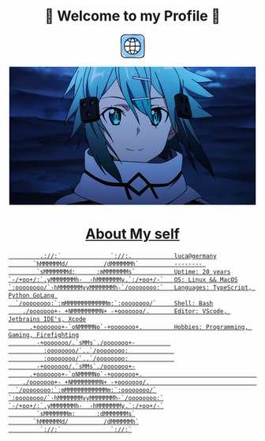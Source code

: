<h1 align="center">
  💬 Welcome to my Profile 💬
</h1>

<p align="center">
<a href="https://bobby68.de" target="_blank">
  <img height="50" src="https://github.com/luca-naujoks/luca-naujoks/blob/main/website-icon.png" alt="website_icon"/>
</p>

<p align="center">
  <img src= "https://github.com/luca-naujoks/luca-naujoks/blob/main/sinon.gif" alt="title_gif">
</p>

<h1 align="center">
  About My self
</h1>

```kotlink
         .://:`              `://:.            luca@germany
       `hMMMMMMd/          /dMMMMMMh`          -------- 
        `sMMMMMMMd:      :mMMMMMMMs`           Uptime: 20 years
`-/+oo+/:`.yMMMMMMMh-  -hMMMMMMMy.`:/+oo+/-`   OS: Linux && MacOS
`:oooooooo/`-hMMMMMMMyyMMMMMMMh-`/oooooooo:`   Languages: TypeScript, Python GoLang 
  `/oooooooo:`:mMMMMMMMMMMMMm:`:oooooooo/`     Shell: Bash
    ./ooooooo+- +NMMMMMMMMN+ -+ooooooo/.       Editor: VScode, Jetbrains IDE's, Xcode
      .+ooooooo+-`oNMMMMNo`-+ooooooo+.         Hobbies: Programming, Gaming, Firefighting
        -+ooooooo/.`sMMs`./ooooooo+-          
          :oooooooo/`..`/oooooooo:             
          :oooooooo/`..`/oooooooo:             
        -+ooooooo/.`sMMs`./ooooooo+-
      .+ooooooo+-`oNMMMMNo`-+ooooooo+.                                 
    ./ooooooo+- +NMMMMMMMMN+ -+ooooooo/.                               
  `/oooooooo:`:mMMMMMMMMMMMMm:`:oooooooo/`
`:oooooooo/`-hMMMMMMMyyMMMMMMMh-`/oooooooo:`
`-/+oo+/:`.yMMMMMMMh-  -hMMMMMMMy.`:/+oo+/-`
        `sMMMMMMMm:      :dMMMMMMMs`
       `hMMMMMMd/          /dMMMMMMh`
         `://:`              `://:`
